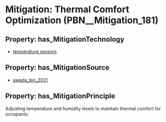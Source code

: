 # Mitigation: __Thermal Comfort Optimization__ (PBN__Mitigation_181)

## Property: has_MitigationTechnology

* [temperature sensors](../Technology/PBN__Technology_3044)

## Property: has_MitigationSource

* [awada_ten_2021](../Article/PBN__Article_38)

## Property: has_MitigationPrinciple

Adjusting temperature and humidity levels to maintain thermal comfort for occupants.

